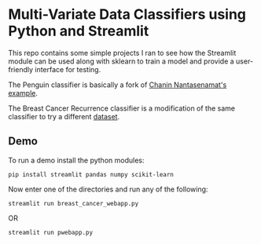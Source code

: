 # Multi-Variate Data Classifiers using Python and Streamlit

This repo contains some simple projects I ran to see how the Streamlit module can be used along with sklearn to train a model and provide a user-friendly interface for testing.

The Penguin classifier is basically a fork of [Chanin Nantasenamat's example](https://towardsdatascience.com/how-to-build-a-data-science-web-app-in-python-penguin-classifier-2f101ac389f3).

The Breast Cancer Recurrence classifier is a modification of the same classifier to try a different [dataset](https://archive.ics.uci.edu/ml/datasets/Breast+Cancer).

## Demo

To run a demo install the python modules:

`pip install streamlit pandas numpy scikit-learn`

Now enter one of the directories and run any of the following:

`streamlit run breast_cancer_webapp.py`

OR

`streamlit run pwebapp.py`
